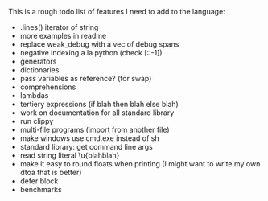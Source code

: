 
This is a rough todo list of features I need to add to the language:

* .lines() iterator of string
* more examples in readme
* replace weak\_debug with a vec of debug spans
* negative indexing a la python (check [::-1])
* generators
* dictionaries
* pass variables as reference? (for swap)
* comprehensions
* lambdas
* tertiery expressions (if blah then blah else blah)
* work on documentation for all standard library
* run clippy
* multi-file programs (import from another file)
* make windows use cmd.exe instead of sh
* standard library: get command line args
* read string literal \u{blahblah}
* make it easy to round floats when printing (I might want to write my own dtoa that is better)
* defer block
* benchmarks
